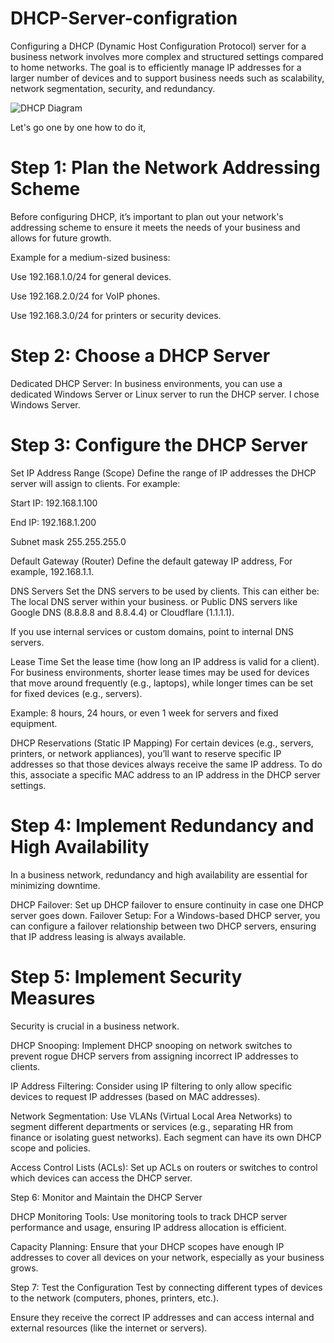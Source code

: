 # DHCP-Server-configration
Configuring a DHCP (Dynamic Host Configuration Protocol) server for a business network involves more complex and structured settings compared to home networks. The goal is to efficiently manage IP addresses for a larger number of devices and to support business needs such as scalability, network segmentation, security, and redundancy.

![DHCP Diagram](https://github.com/user-attachments/assets/52b2f1c6-b22c-44e6-9aac-0eea64005578)

Let's go one by one how to do it,

# Step 1: Plan the Network Addressing Scheme

Before configuring DHCP, it’s important to plan out your network's addressing scheme to ensure it meets the needs of your business and allows for future growth.

Example for a medium-sized business:

Use 192.168.1.0/24 for general devices.

Use 192.168.2.0/24 for VoIP phones.

Use 192.168.3.0/24 for printers or security devices.

# Step 2: Choose a DHCP Server
Dedicated DHCP Server: In business environments, you can use a dedicated Windows Server or Linux server to run the DHCP server. I chose Windows Server.

# Step 3: Configure the DHCP Server

Set IP Address Range (Scope)
Define the range of IP addresses the DHCP server will assign to clients. For example:

Start IP: 192.168.1.100

End IP: 192.168.1.200

Subnet mask 255.255.255.0

Default Gateway (Router)
Define the default gateway IP address, For example, 192.168.1.1.

DNS Servers
Set the DNS servers to be used by clients. This can either be:
The local DNS server within your business. or
Public DNS servers like Google DNS (8.8.8.8 and 8.8.4.4) or Cloudflare (1.1.1.1).

If you use internal services or custom domains, point to internal DNS servers.

 Lease Time
Set the lease time (how long an IP address is valid for a client). For business environments, shorter lease times may be used for devices that move around frequently (e.g., laptops), while longer times can be set for fixed devices (e.g., servers).

Example: 8 hours, 24 hours, or even 1 week for servers and fixed equipment.

DHCP Reservations (Static IP Mapping)
For certain devices (e.g., servers, printers, or network appliances), you’ll want to reserve specific IP addresses so that those devices always receive the same IP address.
To do this, associate a specific MAC address to an IP address in the DHCP server settings.

# Step 4: Implement Redundancy and High Availability
In a business network, redundancy and high availability are essential for minimizing downtime.

DHCP Failover: Set up DHCP failover to ensure continuity in case one DHCP server goes down. 
Failover Setup: For a Windows-based DHCP server, you can configure a failover relationship between two DHCP servers, ensuring that IP address leasing is always available.

# Step 5: Implement Security Measures
Security is crucial in a business network.

DHCP Snooping: Implement DHCP snooping on network switches to prevent rogue DHCP servers from assigning incorrect IP addresses to clients.

IP Address Filtering: Consider using IP filtering to only allow specific devices to request IP addresses (based on MAC addresses).

Network Segmentation: Use VLANs (Virtual Local Area Networks) to segment different departments or services (e.g., separating HR from finance or isolating guest networks). Each segment can have its own DHCP scope and policies.

Access Control Lists (ACLs): Set up ACLs on routers or switches to control which devices can access the DHCP server.

Step 6: Monitor and Maintain the DHCP Server

DHCP Monitoring Tools: Use monitoring tools to track DHCP server performance and usage, ensuring IP address allocation is efficient.

Capacity Planning: Ensure that your DHCP scopes have enough IP addresses to cover all devices on your network, especially as your business grows.

Step 7: Test the Configuration
Test by connecting different types of devices to the network (computers, phones, printers, etc.).

Ensure they receive the correct IP addresses and can access internal and external resources (like the internet or servers).





























